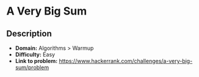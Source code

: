 # A Very Big Sum

## Description

* **Domain:** Algorithms > Warmup
* **Difficulty:** Easy
* **Link to problem:** https://www.hackerrank.com/challenges/a-very-big-sum/problem